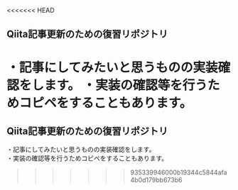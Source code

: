 <<<<<<< HEAD
## Qiita記事更新のための復習リポジトリ

・記事にしてみたいと思うものの実装確認をします。
・実装の確認等を行うためコピペをすることもあります。
=======
## Qiita記事更新のための復習リポジトリ

・記事にしてみたいと思うものの実装確認をします。<br>
・実装の確認等を行うためコピペをすることもあります。
>>>>>>> 935339946000b19344c5844afa4b0d179bb673b6
